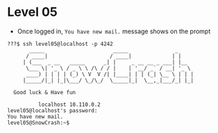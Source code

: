 # Level 05

- Once logged in,  `You have new mail.` message shows on the prompt

```
???$ ssh level05@localhost -p 4242
	   _____                      _____               _
	  / ____|                    / ____|             | |
	 | (___  _ __   _____      _| |     _ __ __ _ ___| |__
	  \___ \| '_ \ / _ \ \ /\ / / |    | '__/ _` / __| '_ \
	  ____) | | | | (_) \ V  V /| |____| | | (_| \__ \ | | |
	 |_____/|_| |_|\___/ \_/\_/  \_____|_|  \__,_|___/_| |_|

  Good luck & Have fun

          localhost 10.110.0.2
level05@localhost's password:
You have new mail.
level05@SnowCrash:~$
```


